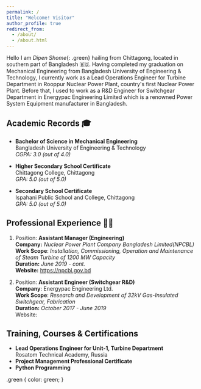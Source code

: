 ```yaml
---
permalink: /
title: "Welcome! Visitor"
author_profile: true
redirect_from: 
  - /about/
  - /about.html
---
```

Hello I am *Dipen Shome*{: .green}  hailing from Chittagong, located in southern part of Bangladesh :bangladesh:. Having completed my graduation on Mechanical Engineering from Bangladesh University of Engineering & Technology, I currently work as a Lead Operations Engineer for Turbine Department in Rooppur Nuclear Power Plant, country's first Nuclear Power Plant. Before that, I used to work as a R&D Engineer for Switchgear Department in Energypac Engineering Limited which is a renowned Power System Equipment manufacturer in Bangladesh. 

**Academic Records** :mortar_board: 
---

- **Bachelor of Science in Mechanical Engineering** 
<br> Bangladesh University of Engineering & Technology 
<br> *CGPA: 3.0 (out of 4.0)* 

- **Higher Secondary School Certificate**
<br> Chittagong College, Chittagong
<br> *GPA: 5.0 (out of 5.0)*

- **Secondary School Certificate**
<br> Ispahani Public School and College, Chittagong
<br> *GPA: 5.0 (out of 5.0)*

**Professional Experience** :construction_worker_man:
---
1.  Position: **Assistant Manager (Engineering)**
    <br> **Company:** *Nuclear Power Plant Company Bangladesh Limited(NPCBL)* 
    <br> **Work Scope**: *Installation, Commissioning, Operation and Maintenance of Steam Turbine of 1200 MW Capacity*
    <br>**Duration:** *June 2019 - cont.*
    <br>**Website:** https://npcbl.gov.bd 

2.  Position: **Assistant Engineer (Switchgear R&D)**
    <br> **Company**: Energypac Engineering Ltd.
    <br> **Work Scope**: *Research and Development of 32kV Gas-Insulated Switchgear, Fabrication*
    <br> **Duration:** *October 2017 - June 2019*
    <br> Website:

Training, Courses & Certifications
---
- **Lead Operations Engineer for Unit-1, Turbine Department**
<br> Rosatom Technical Academy, Russia
- **Project Management Professional Certificate**
- **Python Programming**




.green {
  color: green;
}
